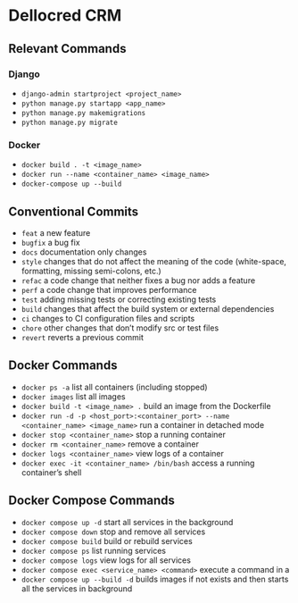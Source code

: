 # Dellocred CRM

## Relevant Commands

### Django
- ```django-admin startproject <project_name>```
- ```python manage.py startapp <app_name>```
- ```python manage.py makemigrations```
- ```python manage.py migrate```

### Docker
- ```docker build . -t <image_name>```
- ```docker run --name <container_name> <image_name>```
- ```docker-compose up --build```

## Conventional Commits

- ```feat``` a new feature
- ```bugfix``` a bug fix
- ```docs``` documentation only changes
- ```style``` changes that do not affect the meaning of the code (white-space, formatting, missing semi-colons, etc.)
- ```refac``` a code change that neither fixes a bug nor adds a feature
- ```perf``` a code change that improves performance
- ```test``` adding missing tests or correcting existing tests
- ```build``` changes that affect the build system or external dependencies
- ```ci``` changes to CI configuration files and scripts
- ```chore``` other changes that don’t modify src or test files
- ```revert``` reverts a previous commit

## Docker Commands

- ```docker ps -a``` list all containers (including stopped)
- ```docker images``` list all images
- ```docker build -t <image_name> .``` build an image from the Dockerfile
- ```docker run -d -p <host_port>:<container_port> --name <container_name> <image_name>``` run a container in detached mode
- ```docker stop <container_name>``` stop a running container
- ```docker rm <container_name>``` remove a container
- ```docker logs <container_name>``` view logs of a container
- ```docker exec -it <container_name> /bin/bash``` access a running container’s shell

## Docker Compose Commands

- ```docker compose up -d``` start all services in the background
- ```docker compose down``` stop and remove all services
- ```docker compose build``` build or rebuild services
- ```docker compose ps``` list running services
- ```docker compose logs``` view logs for all services
- ```docker compose exec <service_name> <command>``` execute a command in a
- ```docker compose up --build -d``` builds images if not exists and then starts all the services in background
